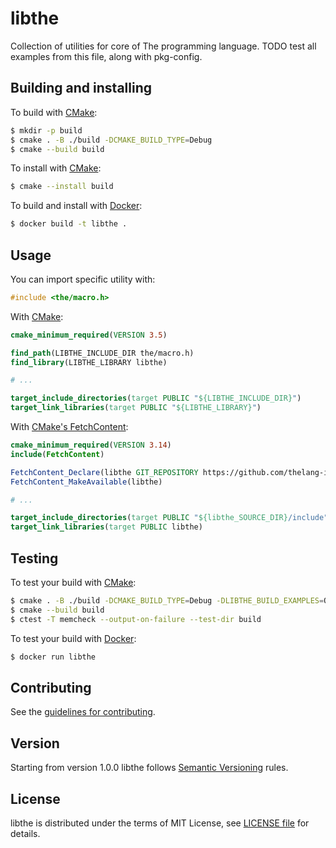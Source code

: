 # libthe
Collection of utilities for core of The programming language.
TODO test all examples from this file, along with pkg-config.

## Building and installing
To build with [CMake](https://cmake.org):
```bash
$ mkdir -p build
$ cmake . -B ./build -DCMAKE_BUILD_TYPE=Debug
$ cmake --build build
```

To install with [CMake](https://cmake.org):
```bash
$ cmake --install build
```

To build and install with [Docker](https://www.docker.com):
```bash
$ docker build -t libthe .
```

## Usage
You can import specific utility with:
```c
#include <the/macro.h>
```

With [CMake](https://cmake.org):
```cmake
cmake_minimum_required(VERSION 3.5)

find_path(LIBTHE_INCLUDE_DIR the/macro.h)
find_library(LIBTHE_LIBRARY libthe)

# ...

target_include_directories(target PUBLIC "${LIBTHE_INCLUDE_DIR}")
target_link_libraries(target PUBLIC "${LIBTHE_LIBRARY}")
```

With [CMake's FetchContent](https://cmake.org/cmake/help/latest/module/FetchContent.html):
```cmake
cmake_minimum_required(VERSION 3.14)
include(FetchContent)

FetchContent_Declare(libthe GIT_REPOSITORY https://github.com/thelang-io/helpers.git GIT_TAG v1.0.0)
FetchContent_MakeAvailable(libthe)

# ...

target_include_directories(target PUBLIC "${libthe_SOURCE_DIR}/include")
target_link_libraries(target PUBLIC libthe)
```

## Testing
To test your build with [CMake](https://cmake.org):
```bash
$ cmake . -B ./build -DCMAKE_BUILD_TYPE=Debug -DLIBTHE_BUILD_EXAMPLES=ON -DLIBTHE_BUILD_TESTS=ON
$ cmake --build build
$ ctest -T memcheck --output-on-failure --test-dir build
```

To test your build with [Docker](https://www.docker.com):
```bash
$ docker run libthe
```

## Contributing
See the [guidelines for contributing](CONTRIBUTING.md).

## Version
Starting from version 1.0.0 libthe follows [Semantic Versioning](https://semver.org) rules.

## License
libthe is distributed under the terms of MIT License, see [LICENSE file](LICENSE) for details.

